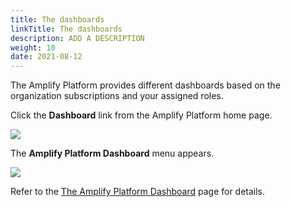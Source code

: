 ```yaml
---
title: The dashboards
linkTitle: The dashboards
description: ADD A DESCRIPTION
weight: 10
date: 2021-08-12
---
```


The Amplify Platform provides different dashboards based on the organization subscriptions and your assigned roles.

Click the **Dashboard** link from the Amplify Platform home page.

![](/Images/amplify_dashboard_link.png)

The **Amplify Platform Dashboard** menu appears.

![](/Images/dashboard_left_menu.png)

Refer to the [The Amplify Platform Dashboard](/docs/dashboard_guide/the_dashboards/the_amplify_platform_dashboard/) page for details.
